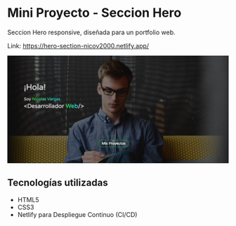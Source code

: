 # Mini Proyecto  - Seccion Hero

Seccion Hero responsive, diseñada para un portfolio web. 

Link: https://hero-section-nicov2000.netlify.app/

![Hero Preview](./img/preview.png)

## Tecnologías utilizadas

- HTML5
- CSS3
- Netlify para Despliegue Continuo (CI/CD)